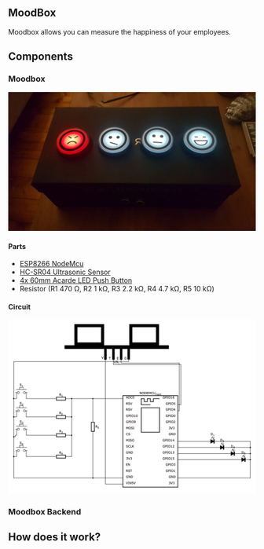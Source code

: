 ## MoodBox

Moodbox allows you can measure the happiness of your employees.

## Components

### Moodbox

![Moodbox](docs/moodbox-v1.jpg)

#### Parts

- [ESP8266 NodeMcu](https://www.aliexpress.com/item/V3-Wireless-module-NodeMcu-4M-bytes-Lua-WIFI-Internet-of-Things-development-board-based-ESP8266-esp/32647542733.html)
- [HC-SR04 Ultrasonic Sensor](https://www.aliexpress.com/item/Ultrasonic-Module-HC-SR04-Distance-Measuring-Transducer-Sensor-for-Arduino/32477198302.html)
- [4x 60mm Acarde LED Push Button](https://www.aliexpress.com/item/Hot-5-Colors-LED-Light-Lamp-60MM-Big-Round-Arcade-Video-Game-Player-Push-Button-Switch/32799868293.html)
- Resistor (R1 470 Ω, R2 1 kΩ, R3 2.2 kΩ, R4 4.7 kΩ, R5 10 kΩ)

#### Circuit

![Moodbox Circuit](docs/moodbox-circuit.png)

### Moodbox Backend

## How does it work?

